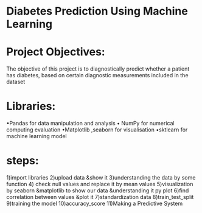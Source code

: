 
# Diabetes Prediction Using Machine Learning 

# Project Objectives:
The objective of this project is to diagnostically predict whether a patient has diabetes, based on certain
diagnostic measurements included in the dataset

# Libraries:
•Pandas for data manipulation and analysis
• NumPy for numerical computing evaluation
•Matplotlib ,seaborn for visualisation 
•sktlearn for machine learning model

# steps:

1)import libraries
2)upload data &show it
3)understanding the data by some function
4) check null values and replace it by mean values
5)visualization by seaborn &matplotlib to show our data &understanding it py plot
6)find correlation between values &plot it
7)standardization data
8)train_test_split
9)training the model
10)accuracy_score
11)Making a Predictive System
